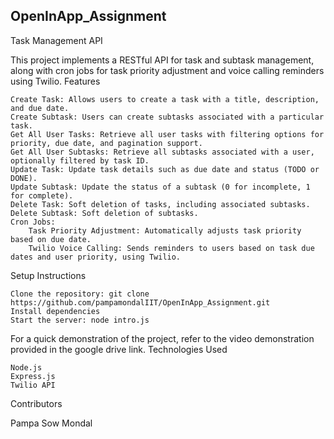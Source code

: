 ## OpenInApp_Assignment

Task Management API

This project implements a RESTful API for task and subtask management, along with cron jobs for task priority adjustment and voice calling reminders using Twilio.
Features

    Create Task: Allows users to create a task with a title, description, and due date.
    Create Subtask: Users can create subtasks associated with a particular task.
    Get All User Tasks: Retrieve all user tasks with filtering options for priority, due date, and pagination support.
    Get All User Subtasks: Retrieve all subtasks associated with a user, optionally filtered by task ID.
    Update Task: Update task details such as due date and status (TODO or DONE).
    Update Subtask: Update the status of a subtask (0 for incomplete, 1 for complete).
    Delete Task: Soft deletion of tasks, including associated subtasks.
    Delete Subtask: Soft deletion of subtasks.
    Cron Jobs:
        Task Priority Adjustment: Automatically adjusts task priority based on due date.
        Twilio Voice Calling: Sends reminders to users based on task due dates and user priority, using Twilio.

Setup Instructions

    Clone the repository: git clone https://github.com/pampamondalIIT/OpenInApp_Assignment.git
    Install dependencies
    Start the server: node intro.js



For a quick demonstration of the project, refer to the video demonstration provided in the google drive link.
Technologies Used

    Node.js
    Express.js
    Twilio API

Contributors

Pampa Sow Mondal



